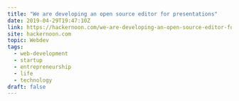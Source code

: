 ```yaml
---
title: "We are developing an open source editor for presentations"
date: 2019-04-29T19:47:10Z
link: https://hackernoon.com/we-are-developing-an-open-source-editor-for-presentations-9cfc69571133?source=rss----3a8144eabfe3---4
site: hackernoon.com
topic: Webdev
tags:
  - web-development
  - startup
  - entrepreneurship
  - life
  - technology
draft: false
---
```

